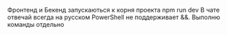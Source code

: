 Фронтенд и Бекенд запускаються к корня проекта npm run dev
В чате отвечай всегда на русском
PowerShell не поддерживает &&. Выполню команды отдельно

